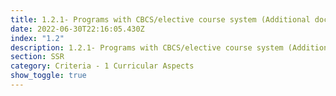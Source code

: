 ```yaml
---
title: 1.2.1- Programs with CBCS/elective course system (Additional document)
date: 2022-06-30T22:16:05.430Z
index: "1.2"
description: 1.2.1- Programs with CBCS/elective course system (Additional document)
section: SSR
category: Criteria - 1 Curricular Aspects
show_toggle: true
---
```

